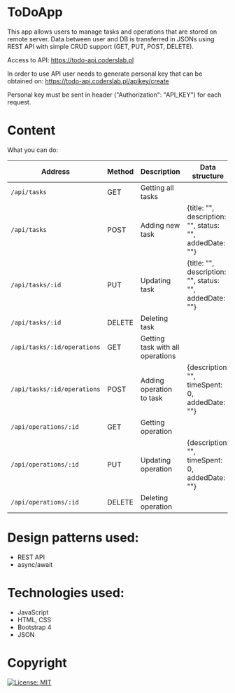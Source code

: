 # ToDoApp
This app allows users to manage tasks and operations that are stored on remote server. Data between user and DB is transferred in JSONs using REST API with simple CRUD support (GET, PUT, POST, DELETE).

Access to API: https://todo-api.coderslab.pl

In order to use API user needs to generate personal key that can be obtained on: https://todo-api.coderslab.pl/apikey/create

Personal key must be sent in header ("Authorization": "API_KEY") for each request.

# Content
What you can do:

|      Address     |      Method     |      Description      | Data structure |
|----------------|-----------------|----------------|-----------------------------|
| `/api/tasks`   |    GET          | Getting all tasks  |  |
| `/api/tasks`   |    POST         | Adding new task |  {title: "", description: "", status: "", addedDate: ""} |
| `/api/tasks/:id`   |    PUT         | Updating task |  {title: "", description: "", status: "", addedDate: ""} |
| `/api/tasks/:id`   |    DELETE         | Deleting task |   |
| `/api/tasks/:id/operations`   |    GET          | Getting task with all operations |  |
| `/api/tasks/:id/operations`   |    POST          | Adding operation to task |  {description: "", timeSpent: 0, addedDate: ""}  |
| `/api/operations/:id`   |    GET          | Getting operation |  |
| `/api/operations/:id`   |    PUT          | Updating operation |  {description: "", timeSpent: 0, addedDate: ""} |
| `/api/operations/:id`   |    DELETE          | Deleting operation |  |

# Design patterns used:
- REST API
- async/await

# Technologies used: 
- JavaScript
- HTML, CSS
- Bootstrap 4
- JSON

# Copyright
[![License: MIT](https://img.shields.io/badge/License-MIT-yellow.svg)](https://opensource.org/licenses/MIT)

